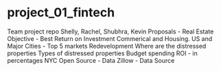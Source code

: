 # project_01_fintech
Team project repo
Shelly, Rachel, Shubhra, Kevin
Proposals - Real Estate
Objective - Best Return on Investment
Commerical and Housing.
US and Major Cities - Top 5 markets
Redevelopment
Where are the distressed properties
Types of distressed properties
Budget spending
ROI - in percentages
NYC Open Source - Data
Zillow - Data Source
